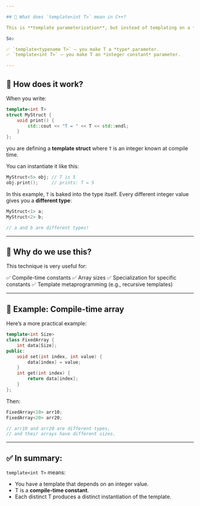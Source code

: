 ```yaml
---

## 🔹 What does `template<int T>` mean in C++?

This is **template parameterization**, but instead of templating on a *type*, you are templating on a **non-type parameter**, specifically an `int`.

So:

✅ `template<typename T>` — you make T a *type* parameter.
✅ `template<int T>` — you make T an *integer constant* parameter.

---
```


## 🔹 How does it work?

When you write:

```cpp
template<int T>
struct MyStruct {
    void print() {
        std::cout << "T = " << T << std::endl;
    }
};
```

you are defining a **template struct** where `T` is an integer known at compile time.

You can instantiate it like this:

```cpp
MyStruct<5> obj; // T is 5
obj.print();     // prints: T = 5
```

In this example, `T` is baked into the type itself.
Every different integer value gives you a **different type**:

```cpp
MyStruct<1> a;
MyStruct<2> b;

// a and b are different types!
```

---

## 🔹 Why do we use this?

This technique is very useful for:

✅ Compile-time constants
✅ Array sizes
✅ Specialization for specific constants
✅ Template metaprogramming (e.g., recursive templates)

---

## 🔹 Example: Compile-time array

Here’s a more practical example:

```cpp
template<int Size>
class FixedArray {
    int data[Size];
public:
    void set(int index, int value) {
        data[index] = value;
    }
    int get(int index) {
        return data[index];
    }
};
```

Then:

```cpp
FixedArray<10> arr10;
FixedArray<20> arr20;

// arr10 and arr20 are different types,
// and their arrays have different sizes.
```

---

## ✅ In summary:

`template<int T>` means:

* You have a template that depends on an integer value.
* T is a **compile-time constant**.
* Each distinct T produces a distinct instantiation of the template.

